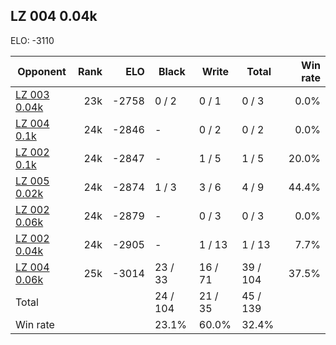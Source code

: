 ## LZ 004 0.04k ##

ELO: -3110

Opponent | Rank | ELO | Black | Write | Total | Win rate
---------|-----:|----:|-------|-------|-------|-------:
[LZ 003 0.04k](LZ%20003%200.04k.md) | 23k | -2758 | 0 / 2 | 0 / 1 | 0 / 3 | 0.0%
[LZ 004 0.1k](LZ%20004%200.1k.md) | 24k | -2846 | - | 0 / 2 | 0 / 2 | 0.0%
[LZ 002 0.1k](LZ%20002%200.1k.md) | 24k | -2847 | - | 1 / 5 | 1 / 5 | 20.0%
[LZ 005 0.02k](LZ%20005%200.02k.md) | 24k | -2874 | 1 / 3 | 3 / 6 | 4 / 9 | 44.4%
[LZ 002 0.06k](LZ%20002%200.06k.md) | 24k | -2879 | - | 0 / 3 | 0 / 3 | 0.0%
[LZ 002 0.04k](LZ%20002%200.04k.md) | 24k | -2905 | - | 1 / 13 | 1 / 13 | 7.7%
[LZ 004 0.06k](LZ%20004%200.06k.md) | 25k | -3014 | 23 / 33 | 16 / 71 | 39 / 104 | 37.5%
Total | | | 24 / 104 | 21 / 35 | 45 / 139 | 
Win rate| | | 23.1% | 60.0% | 32.4% | 
